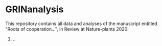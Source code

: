 # GRINanalysis

This repository contains all data and analyses of the manuscript entitled "Roots of cooperation...", in Review at Nature-plants 2020:

1) ..
